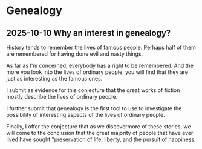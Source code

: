 # Genealogy

## 2025-10-10 Why an interest in genealogy?

History tends to remember the lives of famous people. Perhaps half of them are remembered for having done evil and nasty things.

As far as I'm concerned, everybody has a right to be remembered. And the more you look into the lives of ordinary people, you will find that they are just as interesting as the famous ones.

I submit as evidence for this conjecture that the great works of fiction mostly describe the lives of ordinary people.

I further submit that genealogy is the first tool to use to investigate the possibility of interesting aspects of the lives of ordinary people.

Finally, I offer the conjecture that as we discovermore of these stories, we will come to the conclusion that the great majority of people that have ever lived have sought "preservation of life, liberty, and the pursuit of happiness.

